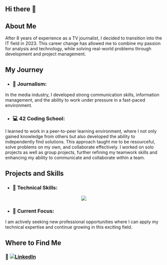 ## Hi there 👋

## About Me
After 8 years of experience as a TV journalist, I decided to transition into the IT field in 2023. This career change has allowed me to combine my passion for analysis and technology, while solving real-world problems through development and project management.

## My Journey
- ### 🎥 **Journalism**:
In the media industry, I developed strong communication skills, information management, and the ability to work under pressure in a fast-paced environment.

- ### 💻 **42 Coding School**:
I learned to work in a peer-to-peer learning environment, where I not only gained knowledge from others but also developed the ability to independently find solutions. This approach taught me to be resourceful, solve problems on my own, and collaborate effectively. I worked on solo projects as well as group projects, further refining my teamwork skills and enhancing my ability to communicate and collaborate within a team.

## Projects and Skills
- ### 🔧 **Technical Skills**:
<p align="center">
  <a href="https://skillicons.dev">
    <img src="https://skillicons.dev/icons?i=c,cpp,docker,html,javascript,python,django" />
  </a>
</p>

- ### 🚀 **Current Focus**:
I am actively seeking new professional opportunities where I can apply my technical expertise and continue growing in this exciting field.

## Where to Find Me
### 💼 [![LinkedIn](https://img.shields.io/badge/LinkedIn-Profile-blue?logo=linkedin)](https://www.linkedin.com/in/juliette-andrieux-8ba98782/)


